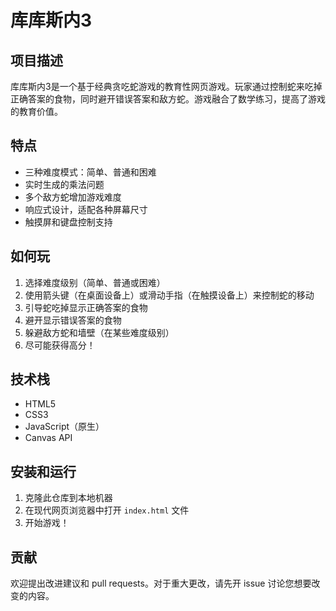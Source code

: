 # 库库斯内3

## 项目描述

库库斯内3是一个基于经典贪吃蛇游戏的教育性网页游戏。玩家通过控制蛇来吃掉正确答案的食物，同时避开错误答案和敌方蛇。游戏融合了数学练习，提高了游戏的教育价值。

## 特点

- 三种难度模式：简单、普通和困难
- 实时生成的乘法问题
- 多个敌方蛇增加游戏难度
- 响应式设计，适配各种屏幕尺寸
- 触摸屏和键盘控制支持

## 如何玩

1. 选择难度级别（简单、普通或困难）
2. 使用箭头键（在桌面设备上）或滑动手指（在触摸设备上）来控制蛇的移动
3. 引导蛇吃掉显示正确答案的食物
4. 避开显示错误答案的食物
5. 躲避敌方蛇和墙壁（在某些难度级别）
6. 尽可能获得高分！

## 技术栈

- HTML5
- CSS3
- JavaScript（原生）
- Canvas API

## 安装和运行

1. 克隆此仓库到本地机器
2. 在现代网页浏览器中打开 `index.html` 文件
3. 开始游戏！

## 贡献

欢迎提出改进建议和 pull requests。对于重大更改，请先开 issue 讨论您想要改变的内容。

